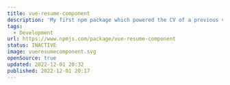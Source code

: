```yaml
---
title: vue-resume-component
description: 'My first npm package which powered the CV of a previous version of this page.'
tags:
  - Development
url: https://www.npmjs.com/package/vue-resume-component
status: INACTIVE
image: vueresumecomponent.svg
openSource: true
updated: 2022-12-01 20:32
published: 2022-12-01 20:17
---
```

